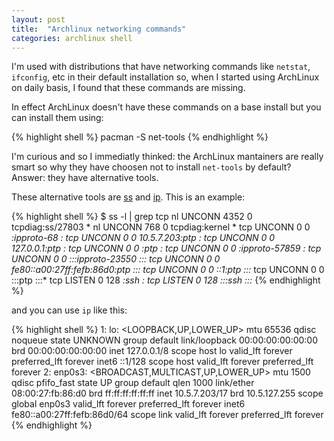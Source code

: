 ```yaml
---
layout: post
title:  "Archlinux networking commands"
categories: archlinux shell
---
```


I'm used with distributions that have networking commands like
`netstat`, `ifconfig`, etc in their default installation so, when I
started using ArchLinux on daily basis, I found that these commands
are missing.

In effect ArchLinux doesn't have these commands on a base install but
you can install them using:

{% highlight shell %}
pacman -S net-tools
{% endhighlight %}

I'm curious and so I immediatly thinked: the ArchLinux mantainers are
really smart so why they have choosen not to install `net-tools` by
default? Answer: they have alternative tools.

These alternative tools are [ss][ss-man-page] and
[ip][ip-man-page]. This is an example:

{% highlight shell %}
$ ss -l | grep tcp
nl     UNCONN     4352   0              tcpdiag:ss/27803                *
nl     UNCONN     768    0              tcpdiag:kernel                 *
tcp    UNCONN     0      0                    *:ipproto-68               *:*
tcp    UNCONN     0      0           10.5.7.203:ptp                   *:*
tcp    UNCONN     0      0            127.0.0.1:ptp                   *:*
tcp    UNCONN     0      0                    *:ptp                   *:*
tcp    UNCONN     0      0                    *:ipproto-57859               *:*
tcp    UNCONN     0      0                   :::ipproto-23550              :::*
tcp    UNCONN     0      0         fe80::a00:27ff:fefb:86d0:ptp                  :::*
tcp    UNCONN     0      0                  ::1:ptp                  :::*
tcp    UNCONN     0      0                   :::ptp                  :::*
tcp    LISTEN     0      128                  *:ssh                   *:*
tcp    LISTEN     0      128                 :::ssh                  :::*
{% endhighlight %}

and you can use `ip` like this:

{% highlight shell %}
1: lo: <LOOPBACK,UP,LOWER_UP> mtu 65536 qdisc noqueue state UNKNOWN group default 
    link/loopback 00:00:00:00:00:00 brd 00:00:00:00:00:00
    inet 127.0.0.1/8 scope host lo
       valid_lft forever preferred_lft forever
    inet6 ::1/128 scope host 
       valid_lft forever preferred_lft forever
2: enp0s3: <BROADCAST,MULTICAST,UP,LOWER_UP> mtu 1500 qdisc pfifo_fast state UP group default qlen 1000
    link/ether 08:00:27:fb:86:d0 brd ff:ff:ff:ff:ff:ff
    inet 10.5.7.203/17 brd 10.5.127.255 scope global enp0s3
       valid_lft forever preferred_lft forever
    inet6 fe80::a00:27ff:fefb:86d0/64 scope link 
       valid_lft forever preferred_lft forever
{% endhighlight %}

[ss-man-page]: http://linux.die.net/man/8/ss
[ip-man-page]: http://linux.die.net/man/8/ip
